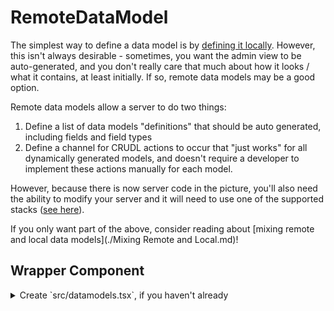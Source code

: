 # RemoteDataModel

The simplest way to define a data model is by [defining it locally](./DataModel.md). However, this
isn't always desirable - sometimes, you want the admin view to be auto-generated, and you don't
really care that much about how it looks / what it contains, at least initially. If so, remote data
models may be a good option.

Remote data models allow a server to do two things:
1. Define a list of data models "definitions" that should be auto generated, including fields and
   field types
2. Define a channel for CRUDL actions to occur that "just works" for all dynamically generated
   models, and doesn't require a developer to implement these actions manually for each model.

However, because there is now server code in the picture, you'll also need the ability to modify
your server and it will need to use one of the supported stacks ([see here](./getting-started/initial.md#server-driven)).

If you only want part of the above, consider reading about [mixing remote and local data models](./Mixing Remote and Local.md)!

## Wrapper Component
<details>
<summary>Create `src/datamodels.tsx`, if you haven't already</summary>

Data Models are defined at the top level of the project, within a wrapper component. If you haven't
already, create a file called `src/datamodels.tsx` and put this inside (note this assumes next.js,
make the relevant changes if you are using a different tool):
```typescript
import { useRouter } from 'next/router';

import {
  DataModels,
  AdminContextProvider,
  queryParameterStateCache,
} from 'react-admin-contraption-unstable';

export default function AllDataModels({ children }: { children: React.ReactNode}) {
  return (
    <div style={{ padding: 8 }}>
      <AdminContextProvider stateCache={queryParameterStateCache} nextRouter={useRouter()}>
        <DataModels>
          {/* Put all data models here! */}

          {children}
        </DataModels>
      </AdminContextProvider>
    </div>
  );
}
```

Now, anytime you implement an admin-related page, surround the admin specific components in
`<AllDataModels> {/* ... */} </AllDataModels`.

</summary>

## Code example
For a more through explanation, follow the [getting started guide](./getting-started/initial.md).

### Next.js + TRPC + Prisma

Client side - add this to your `src/datamodels.tsx` global wrapper component:
```typescript
import { api } from "@/utils/api";

// 1. Set up a "remote data model client" that communicates with the server over trpc.
const { fetchRemoteDataModels } = useGenerateRemoteDataModelsTRPCClient(
  api,

  // NOTE: for older versions of trpc, this should be `api.useContext()`
  api.useUtils(),

  // NOTE: This is a path to the place the corresponding trpc router is mounted.
  // This default value matches with what will be configured later in this guide.
  // `api.foo.bar.baz.(mounted router)` would be represented as `['foo', 'bar', 'baz']`
  ['admin'],
);

<AdminContextProvider stateCache={queryParameterStateCache} nextRouter={useRouter()}>
  {/* 2. Give the data models provider the way to get remote data models */}
  <DataModels fetchRemoteDataModels={fetchRemoteDataModels}>
    {/* 3. Include all remote data models in the admin interface */}
    <RemoteDataModels />

    {children}
  </DataModels>
</AdminContextProvider>
```

Server side - add this to your main trpc router:
```typescript
import prisma from "@prisma/client";

import { generateRemoteDataModelsTRPCRouter } from "react-admin-contraption-unstable/remote-data-model-adapters/protocols/trpc";
import PrismaRemoteDataModelProvider from "react-admin-contraption-unstable/remote-data-model-adapters/datastores/prisma";

import { createTRPCRouter, publicProcedure } from "@/server/api/trpc";

export const appRouter = createTRPCRouter({
  /* NOTE: preexisting trpc routers go here! */

  // This custom router backs the admin interface and allows CRUD interactions
  // to be performed on all database tables.
  admin: createTRPCRouter(
    generateRemoteDataModelsTRPCRouter(
      // NOTE: this default value is not handling auth currently, which means any user can make
      // arbitrary changes to your database! THIS IS INSECURE! DO NOT DEPLOY THIS INTO PRODUCTION!
      publicProcedure,
      // To handle auth, do something like this:
      // publicProcedure.use(({ next, ctx }) => {
      //   // Check `ctx` here, and throw a `TRPCError` if the user shouldn't be given access.
      // }),

      // Connect over this interface to prisma!
      // Note that if you were using a different ORM tool, this is where you'd plug that in!
      PrismaRemoteDataModelProvider(prisma),
    ),
  ),
});

// export type definition of API
export type AppRouter = typeof appRouter;
```

## Generic React App / Express / Prisma

Client side - add this to your `src/datamodels.tsx` global wrapper component:
```typescript
import { api } from "@/utils/api";
import { useGenerateRemoteDataModelsRestEndpoints } from 'admin/remote-data-model-adapters/protocols/rest';

// 1. Set up a "remote data model client" that communicates with the server over trpc.
const { fetchRemoteDataModels } = useGenerateRemoteDataModelsRestEndpoints(
  // REST API base url:
  "http://path-to-my-server.com:8000/api/v1/admin",

  // If you'd like to inject custom headers / modify the request before it gets sent, you can
  // override the `fetch` function this uses here:
  // (url: string, options?: RequestInit) => fetch(url, {...options, headers: {...options.headers, 'Authorization': 'Bearer mytoken'}})

  // General options:
  // {
  //   // Defaults to true - if false, skips fetching a list of datamodel definitions
  //   // This allows you to use this client with a generic rest api
  //   fetchDefinitions: true,
  //
  //   // Defaults to 'PATCH' - allows one to customize the method that gets used when making
  //   // a request to update a data model, so that you can use this client with a pre-existing
  //   // generic rest api.
  //   updateRequestMethod: 'PATCH'
  // }
);

<AdminContextProvider stateCache={queryParameterStateCache} nextRouter={useRouter()}>
  {/* 2. Give the data models provider the way to get remote data models */}
  <DataModels fetchRemoteDataModels={fetchRemoteDataModels}>
    {/* 3. Include all remote data models in the admin interface */}
    <RemoteDataModels />

    {children}
  </DataModels>
</AdminContextProvider>
```

Server side - add this to your express routes:
```typescript
import express from 'express';
import prisma from '@prisma/client';

import { generateRemoteDataModelsRestEndpoints } from 'admin/remote-data-model-adapters/protocols/rest';
import PrismaRemoteDataModelProvider from 'admin/remote-data-model-adapters/datastores/prisma';

const app = express();

// ...

// This custom middleware backs the admin interface and allows CRUD interactions
// to be performed on all database tables.
app.use(
  '/api/v1/admin',
  generateRemoteDataModelsRestEndpoints(PrismaRemoteDataModelProvider(prisma)),
);

// ...

app.listen(8000);
```
